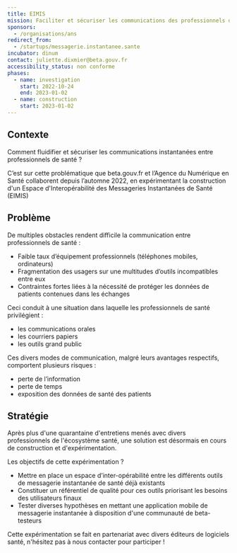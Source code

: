 ```yaml
---
title: EIMIS
mission: Faciliter et sécuriser les communications des professionnels de santé
sponsors:
  - /organisations/ans
redirect_from:
  - /startups/messagerie.instantanee.sante
incubator: dinum
contact: juliette.dixmier@beta.gouv.fr
accessibility_status: non conforme
phases:
  - name: investigation
    start: 2022-10-24
    end: 2023-01-02
  - name: construction
    start: 2023-01-02
---
```


## Contexte

Comment fluidifier et sécuriser les communications instantanées entre professionnels de santé ?

C’est sur cette problématique que beta.gouv.fr et l’Agence du Numérique en Santé collaborent depuis l’automne 2022, en expérimentant la construction d'un Espace d'Interopérabilité des Messageries Instantanées de Santé (EIMIS)


## Problème

De multiples obstacles rendent difficile la communication entre professionnels de santé :

* Faible taux d’équipement professionnels (téléphones mobiles, ordinateurs)
* Fragmentation des usagers sur une multitudes d’outils incompatibles entre eux
* Contraintes fortes liées à la nécessité de protéger les données de patients contenues dans les échanges

Ceci conduit à une situation dans laquelle les professionnels de santé privilégient :

* les communications orales
* les courriers papiers
* les outils grand public

Ces divers modes de communication, malgré leurs avantages respectifs, comportent plusieurs risques :

* perte de l’information
* perte de temps
* exposition des données de santé des patients

## Stratégie

Après plus d'une quarantaine d'entretiens menés avec divers professionnels de l'écosystème santé, une solution est désormais en cours de construction et d'expérimentation.

Les objectifs de cette expérimentation ?

- Mettre en place un espace d’inter-opérabilité entre les différents outils de messagerie instantanée de santé déjà existants
- Constituer un référentiel de qualité pour ces outils priorisant les besoins des utilisateurs finaux
- Tester diverses hypothèses en mettant une application mobile de messagerie instantanée à disposition d'une communauté de beta-testeurs

Cette expérimentation se fait en partenariat avec divers éditeurs de logiciels santé, n'hésitez pas à nous contacter pour participer !

